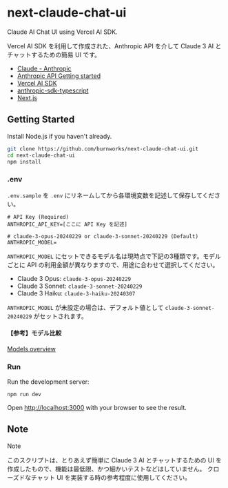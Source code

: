 # next-claude-chat-ui

Claude AI Chat UI using Vercel AI SDK.

Vercel AI SDK を利用して作成された、Anthropic API を介して Claude 3 AI とチャットするための簡易 UI です。

- [Claude - Anthropic](https://www.anthropic.com/claude)
- [Anthropic API Getting started](https://docs.anthropic.com/claude/reference/getting-started-with-the-api)
- [Vercel AI SDK](https://github.com/vercel/ai)
- [anthropic-sdk-typescript](https://github.com/anthropics/anthropic-sdk-typescript)
- [Next.js](https://nextjs.org/)

## Getting Started

Install Node.js if you haven't already.

```bash
git clone https://github.com/burnworks/next-claude-chat-ui.git
cd next-claude-chat-ui
npm install
```

### .env

`.env.sample` を `.env` にリネームしてから各環境変数を記述して保存してください。

```
# API Key (Required)
ANTHROPIC_API_KEY=[ここに API Key を記述]

# claude-3-opus-20240229 or claude-3-sonnet-20240229 (Default)
ANTHROPIC_MODEL=
```
`ANTHROPIC_MODEL` にセットできるモデル名は現時点で下記の3種類です。モデルごとに API の利用金額が異なりますので、用途に合わせて選択してください。

- Claude 3 Opus: `claude-3-opus-20240229`
- Claude 3 Sonnet: `claude-3-sonnet-20240229`
- Claude 3 Haiku: `claude-3-haiku-20240307`

`ANTHROPIC_MODEL` が未設定の場合は、デフォルト値として `claude-3-sonnet-20240229` がセットされます。

#### 【参考】モデル比較
[Models overview](https://docs.anthropic.com/claude/docs/models-overview#model-comparison)

### Run

Run the development server:

```bash
npm run dev
```

Open [http://localhost:3000](http://localhost:3000) with your browser to see the result.

## Note

> [!NOTE]
> このスクリプトは、とりあえず簡単に Claude 3 AI とチャットするための UI を作成したもので、機能は最低限、かつ細かいテストなどはしていません。
> クローズドなチャット UI を実装する時の参考程度に使用してください。
